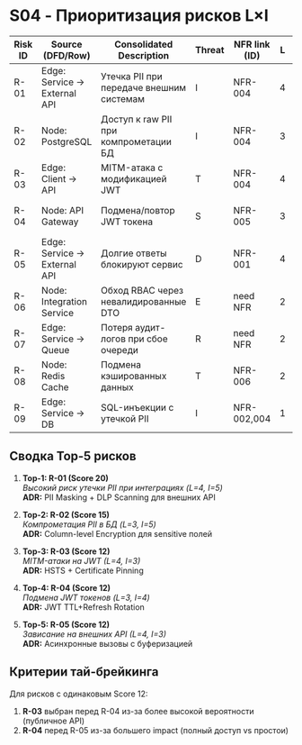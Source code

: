 # S04 - Приоритизация рисков L×I

| Risk ID | Source (DFD/Row)            | Consolidated Description                          | Threat | NFR link (ID) | L  | Rationale-L                          | I  | Rationale-I                          | Score | Top-5? | ADR candidate                |
|---------|-----------------------------|--------------------------------------------------|--------|---------------|----|--------------------------------------|----|--------------------------------------|-------|--------|------------------------------|
| R-01    | Edge: Service → External API | Утечка PII при передаче внешним системам         | I      | NFR-004       | 4  | Частые интеграции с внешними API     | 5  | Массовая утечка PII (GDPR)           | 20    | Top-1  | PII Masking + DLP Scanning    |
| R-02    | Node: PostgreSQL            | Доступ к raw PII при компрометации БД            | I      | NFR-004       | 3  | Требуется доступ к БД                | 5  | Критичная утечка данных              | 15    | Top-2  | Column-level Encryption       |
| R-03    | Edge: Client → API          | MITM-атака с модификацией JWT                    | T      | NFR-004       | 4  | Публичное API                        | 3  | Компрометация сессии                 | 12    | Top-3  | HSTS + Certificate Pinning    |
| R-04    | Node: API Gateway           | Подмена/повтор JWT токена                        | S      | NFR-005       | 3  | Стандартная уязвимость               | 4  | Полный доступ к системе              | 12    | Top-4  | JWT TTL+Refresh Rotation      |
| R-05    | Edge: Service → External API | Долгие ответы блокируют сервис                   | D      | NFR-001       | 4  | Ненадёжный внешний API               | 3  | Простой бизнес-процессов             | 12    | Top-5  | Async Calls with Buffering    |
| R-06    | Node: Integration Service   | Обход RBAC через невалидированные DTO            | E      | need NFR      | 2  | Сложная эксплуатация                 | 5  | Полный доступ к системе              | 10    |        | DTO-Level AuthZ Validation    |
| R-07    | Edge: Service → Queue       | Потеря аудит-логов при сбое очереди              | R      | need NFR      | 2  | Редкие сбои очереди                  | 4  | Невозможность расследования          | 8     |        | Audit Logs Replication        |
| R-08    | Node: Redis Cache           | Подмена кэшированных данных                      | T      | NFR-006       | 2  | Требуется доступ к Redis             | 3  | Коррупция бизнес-данных              | 6     |        | Signed Cache Values           |
| R-09    | Edge: Service → DB          | SQL-инъекции с утечкой PII                       | I      | NFR-002,004   | 1  | Защищено ORM                         | 5  | Теоретически критично                | 5     |        | ORM Hardening                |

## Сводка Top-5 рисков

1. **Top-1: R-01 (Score 20)**  
   *Высокий риск утечки PII при интеграциях (L=4, I=5)*  
   **ADR:** PII Masking + DLP Scanning для внешних API

2. **Top-2: R-02 (Score 15)**  
   *Компрометация PII в БД (L=3, I=5)*  
   **ADR:** Column-level Encryption для sensitive полей

3. **Top-3: R-03 (Score 12)**  
   *MITM-атаки на JWT (L=4, I=3)*  
   **ADR:** HSTS + Certificate Pinning

4. **Top-4: R-04 (Score 12)**  
   *Подмена JWT токенов (L=3, I=4)*  
   **ADR:** JWT TTL+Refresh Rotation

5. **Top-5: R-05 (Score 12)**  
   *Зависание на внешних API (L=4, I=3)*  
   **ADR:** Асинхронные вызовы с буферизацией

## Критерии тай-брейкинга
Для рисков с одинаковым Score 12:
1. **R-03** выбран перед R-04 из-за более высокой вероятности (публичное API)
2. **R-04** перед R-05 из-за большего impact (полный доступ vs простои)
